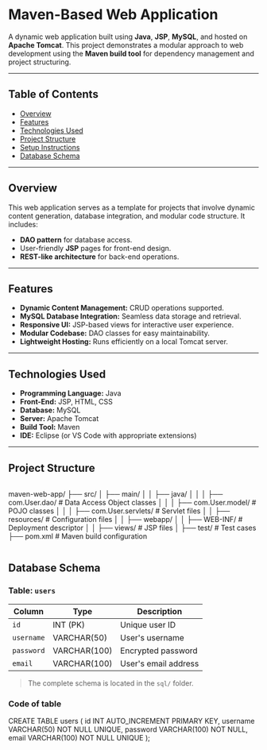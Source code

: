 # Maven-Based Web Application

A dynamic web application built using **Java**, **JSP**, **MySQL**, and hosted on **Apache Tomcat**. This project demonstrates a modular approach to web development using the **Maven build tool** for dependency management and project structuring.

---

## Table of Contents
- [Overview](#overview)
- [Features](#features)
- [Technologies Used](#technologies-used)
- [Project Structure](#project-structure)
- [Setup Instructions](#setup-instructions)
- [Database Schema](#database-schema)

---

## Overview
This web application serves as a template for projects that involve dynamic content generation, database integration, and modular code structure. It includes:
- **DAO pattern** for database access.
- User-friendly **JSP** pages for front-end design.
- **REST-like architecture** for back-end operations.

---

## Features
- **Dynamic Content Management:** CRUD operations supported.
- **MySQL Database Integration:** Seamless data storage and retrieval.
- **Responsive UI:** JSP-based views for interactive user experience.
- **Modular Codebase:** DAO classes for easy maintainability.
- **Lightweight Hosting:** Runs efficiently on a local Tomcat server.

---

## Technologies Used
- **Programming Language:** Java
- **Front-End:** JSP, HTML, CSS
- **Database:** MySQL
- **Server:** Apache Tomcat
- **Build Tool:** Maven
- **IDE:** Eclipse (or VS Code with appropriate extensions)

---

## Project Structure
```markdown
```
maven-web-app/
├── src/
│   ├── main/
│   │   ├── java/
│   │   │   ├── com.User.dao/       # Data Access Object classes
│   │   │   ├── com.User.model/     # POJO classes
│   │   │   ├── com.User.servlets/  # Servlet files
│   │   ├── resources/                 # Configuration files
│   │   ├── webapp/
│   │       ├── WEB-INF/               # Deployment descriptor
│   │       ├── views/                 # JSP files
│   ├── test/                          # Test cases
├── pom.xml                            # Maven build configuration
```
```

## Database Schema
### Table: `users`
| Column       | Type        | Description           |
|--------------|-------------|-----------------------|
| `id`         | INT (PK)    | Unique user ID        |
| `username`   | VARCHAR(50) | User's username       |
| `password`   | VARCHAR(100)| Encrypted password    |
| `email`      | VARCHAR(100)| User's email address  |


> The complete schema is located in the `sql/` folder.

### Code of table

CREATE TABLE users (
    id INT AUTO_INCREMENT PRIMARY KEY,
    username VARCHAR(50) NOT NULL UNIQUE,
    password VARCHAR(100) NOT NULL,
    email VARCHAR(100) NOT NULL UNIQUE
);
